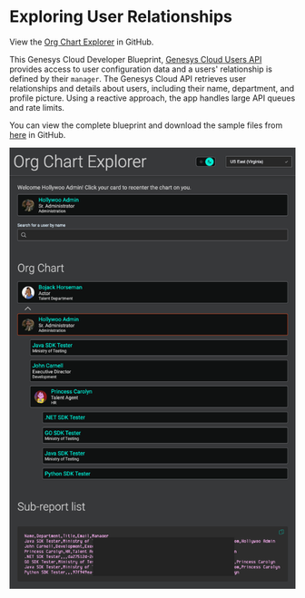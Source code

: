# Exploring User Relationships

View the [Org Chart Explorer](https://genesyscloudblueprints.github.io/org-chart-explorer/ "Opens in the Org Chart Explorer page") in GitHub.

This Genesys Cloud Developer Blueprint, [Genesys Cloud Users API](https://developer.genesys.cloud/useragentman/users/ "Goes to the User API page") provides access to user configuration data and a users' relationship is defined by their `manager`. The Genesys Cloud API retrieves user relationships and details about users, including their name, department, and profile picture. Using a reactive approach, the app handles large API queues and rate limits.

You can view the complete blueprint and download the sample files from [here](https://github.com/GenesysCloudBlueprints/org-chart-explorer/blob/main/blueprint/index-draft "Opens in the Org Chart Explorer page") in GitHub.

![Org Chart Explorer](org-chart-explorer.png "Org Chart Explorer")
